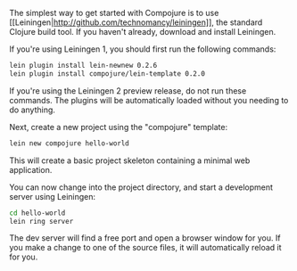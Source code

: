 The simplest way to get started with Compojure is to use [[Leiningen|http://github.com/technomancy/leiningen]], the standard Clojure build tool. If you haven't already, download and install Leiningen.

If you're using Leiningen 1, you should first run the following commands:

```bash
lein plugin install lein-newnew 0.2.6
lein plugin install compojure/lein-template 0.2.0
```

If you're using the Leiningen 2 preview release, do not run these commands. The plugins will be automatically loaded without you needing to do anything.

Next, create a new project using the "compojure" template:

```bash
lein new compojure hello-world
```

This will create a basic project skeleton containing a minimal web application.

You can now change into the project directory, and start a development server using Leiningen:

```bash
cd hello-world
lein ring server
```

The dev server will find a free port and open a browser window for you. If you make a change to one of the source files, it will automatically reload it for you.
